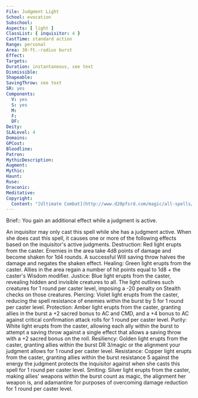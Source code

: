 ```yaml
---
File: Judgment Light
School: evocation
Subschool: 
Aspects: [ light ]
ClassList: { inquisitor: 4 }
CastTime: standard action
Range: personal
Area: 30-ft.-radius burst
Effect: 
Targets: 
Duration: instantaneous, see text
Dismissible: 
Shapeable: 
SavingThrow: see text
SR: yes
Components:
  V: yes
  S: yes
  M: 
  F: 
  DF: 
Deity: 
SLALevel: 4
Domains: 
GPCost: 
Bloodline: 
Patron: 
MythicDescription: 
Augment: 
Mythic: 
Haunt: 
Ruse: 
Draconic: 
Meditative: 
Copyright:
  Content: "[Ultimate Combat](http://www.d20pfsrd.com/magic/all-spells/j/judgment-light)"
---
```

Brief:: You gain an additional effect while a judgment is active.

An inquisitor may only cast this spell while she has a judgment active. When she does cast this spell, it causes one or more of the following effects based on the inquisitor's active judgments.  Destruction: Red light erupts from the caster. Enemies in the area take 4d8 points of damage and become shaken for 1d4 rounds. A successful Will saving throw halves the damage and negates the shaken effect.  Healing: Green light erupts from the caster. Allies in the area regain a number of hit points equal to 1d8 + the caster's Wisdom modifier.  Justice: Blue light erupts from the caster, revealing hidden and invisible creatures to all. The light outlines such creatures for 1 round per caster level, imposing a -20 penalty on Stealth checks on those creatures.  Piercing: Violet light erupts from the caster, reducing the spell resistance of enemies within the burst by 5 for 1 round per caster level.  Protection: Amber light erupts from the caster, granting allies in the burst a +2 sacred bonus to AC and CMD, and a +4 bonus to AC against critical confirmation attack rolls for 1 round per caster level.  Purity: White light erupts from the caster, allowing each ally within the burst to attempt a saving throw against a single effect that allows a saving throw with a +2 sacred bonus on the roll.  Resiliency: Golden light erupts from the caster, granting allies within the burst DR 3/magic or the alignment your judgment allows for 1 round per caster level.  Resistance: Copper light erupts from the caster, granting allies within the burst resistance 5 against the energy the judgment protects the inquisitor against when she casts this spell for 1 round per caster level.  Smiting: Silver light erupts from the caster, making allies' weapons within the burst count as magic, the alignment her weapon is, and adamantine for purposes of overcoming damage reduction for 1 round per caster level.
